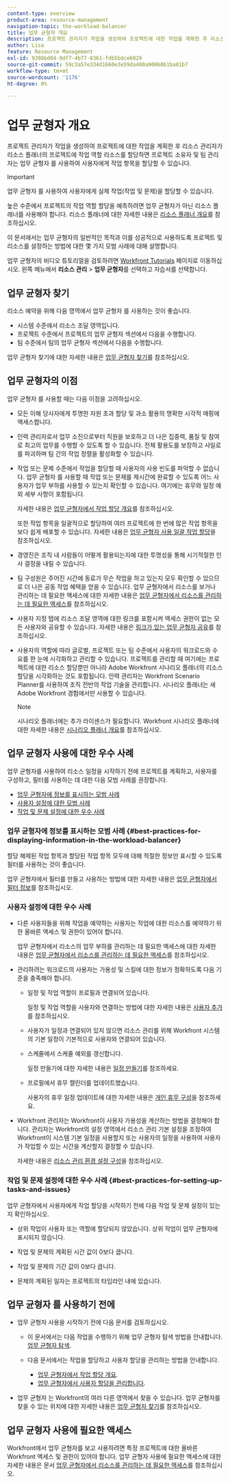 ```yaml
---
content-type: overview
product-area: resource-management
navigation-topic: the-workload-balancer
title: 업무 균형자 개요
description: 프로젝트 관리자가 작업을 생성하여 프로젝트에 대한 작업을 계획한 후 리소스 관리자가 리소스 플래너의 프로젝트에 작업 역할 리소스를 할당하면 프로젝트 소유자 및 팀 관리자는 업무 균형자 를 사용하여 사용자에게 작업 항목을 할당할 수 있습니다.
author: Lisa
feature: Resource Management
exl-id: 9398bd04-9df7-4b77-8361-fdb5bdce6829
source-git-commit: 59c3a57e334d1660e3e59da480a90060b1ba81b7
workflow-type: tm+mt
source-wordcount: '1176'
ht-degree: 0%

---
```


# 업무 균형자 개요

<!--
<p>(NOTE: this is linked from the UI for the Workload Balancer page. DO NOT CHANGE TITLE OR LINK) </p>
-->

프로젝트 관리자가 작업을 생성하여 프로젝트에 대한 작업을 계획한 후 리소스 관리자가 리소스 플래너의 프로젝트에 작업 역할 리소스를 할당하면 프로젝트 소유자 및 팀 관리자는 업무 균형자 를 사용하여 사용자에게 작업 항목을 할당할 수 있습니다.

>[!IMPORTANT]
>
>업무 균형자 를 사용하여 사용자에게 실제 작업(작업 및 문제)을 할당할 수 있습니다.
>
>높은 수준에서 프로젝트의 작업 역할 할당을 예측하려면 업무 균형자가 아닌 리소스 플래너를 사용해야 합니다. 리소스 플래너에 대한 자세한 내용은 [리소스 플래너 개요](../../resource-mgmt/resource-planning/get-started-resource-planner.md)를 참조하십시오.

이 문서에서는 업무 균형자의 일반적인 목적과 이를 성공적으로 사용하도록 프로젝트 및 리소스를 설정하는 방법에 대한 몇 가지 모범 사례에 대해 설명합니다.

업무 균형자의 비디오 튜토리얼을 검토하려면 [Workfront Tutorials](https://experienceleague.adobe.com/docs/workfront-learn/tutorials-workfront/home.html) 페이지로 이동하십시오. 왼쪽 메뉴에서 **리소스 관리** > **업무 균형자**&#x200B;를 선택하고 자습서를 선택합니다.

## 업무 균형자 찾기

<!--
<p>(NOTE: This will be taken out when all we will have is one tool - should be replaced by a blurb that says you can add this tool anywhere, in any custom tab, etc (long term dev promise)) </p>
-->

리소스 예약을 위해 다음 영역에서 업무 균형자 를 사용하는 것이 좋습니다.

* 시스템 수준에서 리소스 조달 영역입니다.
* 프로젝트 수준에서 프로젝트의 업무 균형자 섹션에서 다음을 수행합니다.
* 팀 수준에서 팀의 업무 균형자 섹션에서 다음을 수행합니다.

업무 균형자 찾기에 대한 자세한 내용은 [업무 균형자 찾기](../../resource-mgmt/workload-balancer/locate-workload-balancer.md)를 참조하십시오.

## 업무 균형자의 이점

업무 균형자 를 사용할 때는 다음 이점을 고려하십시오.

<!--
<p> Add about the what-if scenarios as a benefit when they become available </p>
-->

* 모든 이해 당사자에게 투명한 자원 초과 할당 및 과소 활용의 명확한 시각적 매핑에 액세스합니다.
* 인력 관리자로서 업무 소진으로부터 직원을 보호하고 더 나은 집중력, 품질 및 참여로 최고의 업무를 수행할 수 있도록 할 수 있습니다. 전체 활용도를 보장하고 사일로를 파괴하며 팀 간의 작업 정렬을 활성화할 수 있습니다.
* 작업 또는 문제 수준에서 작업을 할당할 때 사용자의 사용 빈도를 파악할 수 없습니다. 업무 균형자 를 사용할 때 작업 또는 문제를 제시간에 완료할 수 있도록 어느 사용자가 업무 부하를 사용할 수 있는지 확인할 수 있습니다. 여기에는 휴무와 일정 예외 세부 사항이 포함됩니다.

  자세한 내용은 [업무 균형자에서 작업 할당 개요](../../resource-mgmt/workload-balancer/assign-work-in-workload-balancer.md)를 참조하십시오.

  또한 작업 항목을 일괄적으로 할당하여 여러 프로젝트에 한 번에 많은 작업 항목을 보다 쉽게 배포할 수 있습니다. 자세한 내용은 [업무 균형자 사용 일괄 작업 할당](../../resource-mgmt/workload-balancer/assign-work-in-workload-balancer-in-bulk.md)을 참조하십시오.

* 경영진은 조직 내 사람들이 어떻게 활용되는지에 대한 투명성을 통해 시기적절한 인사 결정을 내릴 수 있습니다.
* 팀 구성원은 주어진 시간에 동료가 무슨 작업을 하고 있는지 모두 확인할 수 있으므로 더 나은 공동 작업 혜택을 얻을 수 있습니다. 업무 균형자에서 리소스를 보거나 관리하는 데 필요한 액세스에 대한 자세한 내용은 [업무 균형자에서 리소스를 관리하는 데 필요한 액세스](../../resource-mgmt/workload-balancer/access-needed-manage-resources-balancer.md)를 참조하십시오.
* 사용자 지정 탭에 리소스 조달 영역에 대한 링크를 포함시켜 액세스 권한이 없는 모든 사용자와 공유할 수 있습니다. 자세한 내용은 [링크가 있는 업무 균형자 공유](../../resource-mgmt/workload-balancer/share-link-for-workload-balancer.md)를 참조하십시오.
* 사용자의 역할에 따라 글로벌, 프로젝트 또는 팀 수준에서 사용자의 워크로드와 수요를 한 눈에 시각화하고 관리할 수 있습니다. 프로젝트를 관리할 때 여기에는 프로젝트에 대한 리소스 할당뿐만 아니라 Adobe Workfront 시나리오 플래너의 리소스 할당을 시각화하는 것도 포함됩니다. 인력 관리자는 Workfront Scenario Planner를 사용하여 조직 전반의 작업 기술을 관리합니다. 시나리오 플래너는 새 Adobe Workfront 경험에서만 사용할 수 있습니다.

  >[!NOTE]
  >
  >  시나리오 플래너에는 추가 라이센스가 필요합니다. Workfront 시나리오 플래너에 대한 자세한 내용은 [시나리오 플래너 개요](../../scenario-planner/scenario-planner-overview.md)를 참조하십시오.


## 업무 균형자 사용에 대한 우수 사례

업무 균형자를 사용하여 리소스 일정을 시작하기 전에 프로젝트를 계획하고, 사용자를 구성하고, 필터를 사용하는 데 대한 다음 모범 사례를 권장합니다.

* [업무 균형자에 정보를 표시하는 모범 사례](#best-practices-for-displaying-information-in-the-workload-balancer)
* [사용자 설정에 대한 모범 사례](#best-practices-for-setting-up-users)
* [작업 및 문제 설정에 대한 우수 사례](#best-practices-for-setting-up-tasks-and-issues)

### 업무 균형자에 정보를 표시하는 모범 사례 {#best-practices-for-displaying-information-in-the-workload-balancer}

할당 해제된 작업 항목과 할당된 작업 항목 모두에 대해 적절한 정보만 표시할 수 있도록 필터를 사용하는 것이 좋습니다.

업무 균형자에서 필터를 만들고 사용하는 방법에 대한 자세한 내용은 [업무 균형자에서 필터 정보](../../resource-mgmt/workload-balancer/filter-information-workload-balancer.md)를 참조하십시오.

### 사용자 설정에 대한 우수 사례

* 다른 사용자들을 위해 작업을 예약하는 사용자는 작업에 대한 리소스를 예약하기 위한 올바른 액세스 및 권한이 있어야 합니다.

  업무 균형자에서 리소스의 업무 부하를 관리하는 데 필요한 액세스에 대한 자세한 내용은 [업무 균형자에서 리소스를 관리하는 데 필요한 액세스](../../resource-mgmt/workload-balancer/access-needed-manage-resources-balancer.md)를 참조하십시오.

* 관리하려는 워크로드의 사용자는 가용성 및 스킬에 대한 정보가 정확하도록 다음 기준을 충족해야 합니다.

   * 일정 및 작업 역할이 프로필과 연결되어 있습니다.

     일정 및 작업 역할을 사용자와 연결하는 방법에 대한 자세한 내용은 [사용자 추가](../../administration-and-setup/add-users/create-and-manage-users/add-users.md)를 참조하십시오.
   * 사용자가 일정과 연결되어 있지 않으면 리소스 관리를 위해 Workfront 시스템의 기본 일정이 기본적으로 사용자와 연결되어 있습니다.
   * 스케줄에서 스케줄 예외를 갱신합니다.

     일정 만들기에 대한 자세한 내용은 [일정 만들기](../../administration-and-setup/set-up-workfront/configure-timesheets-schedules/create-schedules.md)를 참조하세요.

   * 프로필에서 휴무 캘린더를 업데이트했습니다.

     사용자의 휴무 일정 업데이트에 대한 자세한 내용은 [개인 휴무 구성](../../workfront-basics/manage-your-account-and-profile/configuring-your-user-profile/personal-time-overview.md)을 참조하세요.

     <!--   
     <div data-mc-conditions="QuicksilverOrClassic.Draft mode">   
     <p>(NOTE: Add another bullet for Costs, when this becomes available:</p>   
     <p>If you want to budget your resources by Cost, you must associate Job Roles with Cost/ Hr. rates. The cost associated with Job Roles assigned to users in your Resource Pools is used to calculate the Budgeted Labor Cost and the Budgeted Cost of the project.For more information about associating job roles with rates, see the article Creating and Managing Job Roles in the new Adobe Workfront experience.For more information about calculating Budgeted Labor Cost, see the article Calculating Budgeted Labor Cost in the new Adobe Workfront experience.For more information about calculating Budgeted Cost, see the article Calculating Budgeted Cost in .) </p>   
     </div>   
     -->

* Workfront 관리자는 Workfront이 사용자 가용성을 계산하는 방법을 결정해야 합니다. 관리자는 Workfront의 설정 영역에서 리소스 관리 기본 설정을 조정하여 Workfront이 시스템 기본 일정을 사용할지 또는 사용자의 일정을 사용하여 사용자가 작업할 수 있는 시간을 계산할지 결정할 수 있습니다.

  자세한 내용은 [리소스 관리 환경 설정 구성](../../administration-and-setup/set-up-workfront/configure-system-defaults/configure-resource-mgmt-preferences.md)을 참조하십시오.

### 작업 및 문제 설정에 대한 우수 사례 {#best-practices-for-setting-up-tasks-and-issues}

업무 균형자에서 사용자에게 작업 할당을 시작하기 전에 다음 작업 및 문제 설정이 있는지 확인하십시오.

* 상위 작업이 사용자 또는 역할에 할당되지 않았습니다. 상위 작업이 업무 균형자에 표시되지 않습니다.
* 작업 및 문제의 계획된 시간 값이 0보다 큽니다.

* 작업 및 문제의 기간 값이 0보다 큽니다.
* 문제의 계획된 일자는 프로젝트의 타임라인 내에 있습니다.

## 업무 균형자 를 사용하기 전에

* 업무 균형자 사용을 시작하기 전에 다음 문서를 검토하십시오.

   * 이 문서에서는 다음 작업을 수행하기 위해 업무 균형자 탐색 방법을 안내합니다. [업무 균형자 탐색](../workload-balancer/navigate-the-workload-balancer.md).

   * 다음 문서에서는 작업을 할당하고 사용자 할당을 관리하는 방법을 안내합니다.

      * [업무 균형자에서 작업 할당 개요](../workload-balancer/assign-work-in-workload-balancer.md).
      * [업무 균형자에서 사용자 할당을 관리합니다](../workload-balancer/manage-user-allocations-workload-balancer.md).

* 업무 균형자 는 Workfront의 여러 다른 영역에서 찾을 수 있습니다. 업무 균형자를 찾을 수 있는 위치에 대한 자세한 내용은 [업무 균형자 찾기](../../resource-mgmt/workload-balancer/locate-workload-balancer.md)를 참조하십시오.

## 업무 균형자 사용에 필요한 액세스

Workfront에서 업무 균형자를 보고 사용하려면 특정 프로젝트에 대한 올바른 Workfront 액세스 및 권한이 있어야 합니다. 업무 균형자 사용에 필요한 액세스에 대한 자세한 내용은 문서 [업무 균형자에서 리소스를 관리하는 데 필요한 액세스](../../resource-mgmt/workload-balancer/access-needed-manage-resources-balancer.md)를 참조하십시오.
